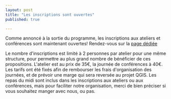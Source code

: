 ```yaml
---
layout: post
title: "Les inscriptions sont ouvertes"
published: true

---
```


Comme annoncé à la sortie du programme, les inscriptions aux ateliers et conférences sont maintenant ouvertes!
Rendez-vous sur la <a href="https://conf.qgis.osgeo.fr/z25_inscription.html">page dédiée</a>

Le nombre d'inscriptions est limité à 2 personnes par atelier pour une même structure, pour permettre au plus grand nombre de bénéficier de ces propositions.
L'atelier est au prix de 35€, la journée de conférences à 40€. Les tarifs ont été fixés afin de rembourser les frais d'organisation des journées, et de prévoir une marge qui sera reversée au projet QGIS.
Les repas du midi sont inclus dans les inscriptions aux ateliers ou aux conférences, mais pour faciliter notre organisation, merci de bien préciser si vous souhaitez manger avec nous, ou pas.

